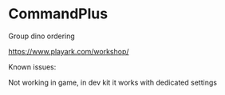 # CommandPlus
Group dino ordering

https://www.playark.com/workshop/

Known issues:

Not working in game, in dev kit it works with dedicated settings
